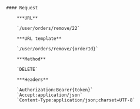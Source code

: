     #### Request

        ***URL**

        `/user/orders/remove/22`

        ***URL template**

        `/user/orders/remove/{orderId}`

        ***Method**

        `DELETE`

        ***Headers**

        `Authorization:Bearer{token}`
        `Accept:application/json`
        `Content-Type:application/json;charset=UTF-8`
